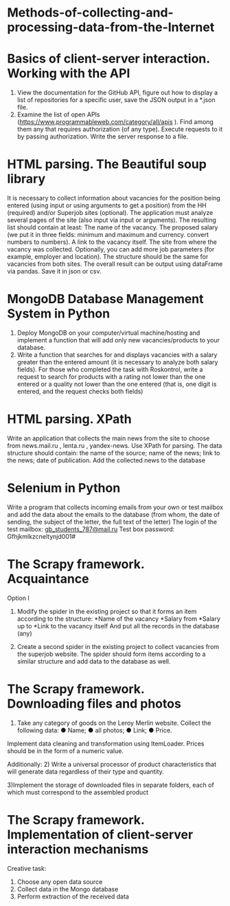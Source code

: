# Methods-of-collecting-and-processing-data-from-the-Internet
# Basics of client-server interaction. Working with the API
1. View the documentation for the GitHub API, figure out how to display a list of repositories for a specific user, save the JSON output in a *.json file.
2. Examine the list of open APIs (https://www.programmableweb.com/category/all/apis ). Find among them any that requires authorization (of any type). Execute requests to it by passing authorization. Write the server response to a file.
# HTML parsing. The Beautiful soup library
It is necessary to collect information about vacancies for the position being entered (using input or using arguments to get a position) from the HH (required) and/or Superjob sites (optional). The application must analyze several pages of the site (also input via input or arguments). The resulting list should contain at least:
The name of the vacancy.
The proposed salary (we put it in three fields: minimum and maximum and currency. convert numbers to numbers).
A link to the vacancy itself.
The site from where the vacancy was collected.
Optionally, you can add more job parameters (for example, employer and location). The structure should be the same for vacancies from both sites. The overall result can be output using dataFrame via pandas. Save it in json or csv.
# MongoDB Database Management System in Python
1. Deploy MongoDB on your computer/virtual machine/hosting and implement a function that will add only new vacancies/products to your database.
2. Write a function that searches for and displays vacancies with a salary greater than the entered amount (it is necessary to analyze both salary fields). For those who completed the task with Roskontrol, write a request to search for products with a rating not lower than the one entered or a quality not lower than the one entered (that is, one digit is entered, and the request checks both fields)
# HTML parsing. XPath
Write an application that collects the main news from the site to choose from news.mail.ru , lenta.ru , yandex-news. Use XPath for parsing. The data structure should contain:
the name of the source;
name of the news;
link to the news;
date of publication.
Add the collected news to the database
# Selenium in Python
Write a program that collects incoming emails from your own or test mailbox and add the data about the emails to the database (from whom, the date of sending, the subject of the letter, the full text of the letter)
The login of the test mailbox: gb_students_787@mail.ru
Test box password: Gfhjkmlkzcneltynjd001#
# The Scrapy framework. Acquaintance
Option I
1) Modify the spider in the existing project so that it forms an item according to the structure:
*Name of the vacancy
*Salary from
*Salary up
to *Link to the vacancy itself
And put all the records in the database (any)

2) Create a second spider in the existing project to collect vacancies from the superjob website. The spider should form items according to a similar structure and add data to the database as well.
# The Scrapy framework. Downloading files and photos
1) Take any category of goods on the Leroy Merlin website. Collect the following data:
● Name;
● all photos;
● Link;
● Price.

Implement data cleaning and transformation using ItemLoader. Prices should be in the form of a numeric value.

Additionally:
2) Write a universal processor of product characteristics that will generate data regardless of their type and quantity.

3)Implement the storage of downloaded files in separate folders, each of which must correspond to the assembled product
# The Scrapy framework. Implementation of client-server interaction mechanisms
Creative task:
1. Choose any open data source
2. Collect data in the Mongo database
3. Perform extraction of the received data
